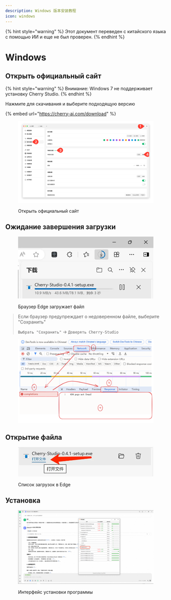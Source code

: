 ```yaml
---
description: Windows 版本安装教程
icon: windows
---
```


{% hint style="warning" %}
Этот документ переведен с китайского языка с помощью ИИ и еще не был проверен.
{% endhint %}

# Windows

## Открыть официальный сайт

{% hint style="warning" %}
Внимание: Windows 7 не поддерживает установку Cherry Studio.
{% endhint %}

Нажмите для скачивания и выберите подходящую версию

{% embed url="https://cherry-ai.com/download" %}

<figure><img src="../../.gitbook/assets/image (1) (1) (1).png" alt=""><figcaption><p>Открыть официальный сайт</p></figcaption></figure>

## Ожидание завершения загрузки

<figure><img src="../../.gitbook/assets/download.webp" alt="" width="563"><figcaption><p>Браузер Edge загружает файл</p></figcaption></figure>

> Если браузер предупреждает о недоверенном файле, выберите "Сохранить"
>
> `Выбрать "Сохранить"` → `Доверять Cherry-Studio`

<figure><img src="../../.gitbook/assets/image (1) (1) (1) (1) (1) (1) (1) (1) (1).png" alt=""><figcaption></figcaption></figure>

## Открытие файла

<figure><img src="../../.gitbook/assets/download (1).webp" alt="" width="563"><figcaption><p>Список загрузок в Edge</p></figcaption></figure>

## Установка

<figure><img src="../../.gitbook/assets/image (2) (1) (1) (1).png" alt=""><figcaption><p>Интерфейс установки программы</p></figcaption></figure>